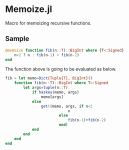 # Memoize.jl
Macro for memoizing recursive functions.

## Sample
```julia
@memoize function fib(n::T)::BigInt where {T<:Signed}
    n<2 ? n : fib(n-1) + fib(n-2)
end
```
The function above is going to be evaluated as below.
```julia
fib = let memo=Dict{Tuple{T}, BigInt}()
    function fib(n::T)::BigInt where T<:Signed
        let args=tuple(n::T)
            if haskey(memo, args)
                memo[args]
            else
                get!(memo, args, if n<2
                            n
                        else
                            fib(n-1)+fib(n-2)
                        end)
            end
        end
    end
end
```
